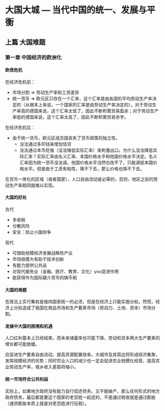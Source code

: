# 大国大城 — 当代中国的统一、发展与平衡

## 上篇 大国难题

### 第一章 中国经济的欧洲化

#### 欧债危机

在经济危机前：

 - 市场分割 => 劳动生产率和工资差异
 - 统一货币 => 欧元区只存在一个汇率，这个汇率是由各国的平均劳动生产率决定的（从根本上来说，一个国家的汇率是由劳动生产率决定的）。对于劳动生产率高的德国来说，这个汇率太低了，因此不断积累贸易盈余；对于劳动生产率低的德国来说，这个汇率太高了，因此不断积累贸易赤字。

在经济危机后：

 - 由于统一货币，欧元区成员国丧失了货币政策的独立性。
   - 没法通过多印钱来增加信贷
   - 没法通过本币贬值（没法降低实际汇率）来刺激出口。为什么没法降低实际汇率？实际汇率由名义汇率、本国价格水平和他国价格水平决定。名义汇率因为统一货币没法调，他国价格水平当然也改不了，只能调低本国价格水平。但是由于工资有粘性，降不下去，那么价格也降不下去。

在货币一体化的区域（或者国家），人口自由流动是必需的，否则，地区之前的劳动生产率趋同就难以实现。

#### 大国的好处

古代

 - 多收税
 - 分散风险
 - 安全：防止小国纷争

现代

 - 可借助规模经济发展战略性产业
 - 市场规模大有助于技术创新
 - 有能力提供公共品
 - 对现代服务业（金融、医疗、教育、文化）you促进作用
 - 能获得作为国际媒介货币的铸币税

#### 大国的难题

在政治上实行集权是维持国家统一的必须，但是在经济上只能实施分权。然而，经济上分权造成了我国在商品市场和生产要素市场（劳动力、土地、资本）市场分割。

#### 发展中大国的困境和机遇

人口红利基本上已经结束，而未来储蓄率也可能下降，劳动和资本两大生产要素的增长都可能放缓。

应促进生产要素自由流动，提高资源配置效率。大城市及其周边将形成经济集聚，发挥规模经济的优势；同时农业人口的减少也一定会促进农业规模化经营，提高农业劳动生产率，城乡收入差距将缩小。

#### 统一市场符合公共利益

实际上，如果地方政府没有能力自行偿还债务，又不能破产，那么任何形式的地方政府债务，最后都是要这个国家的老百姓一起还的，不是通过税收就是通过膨胀 （通货膨胀本质上就是对老百姓进行征税）。